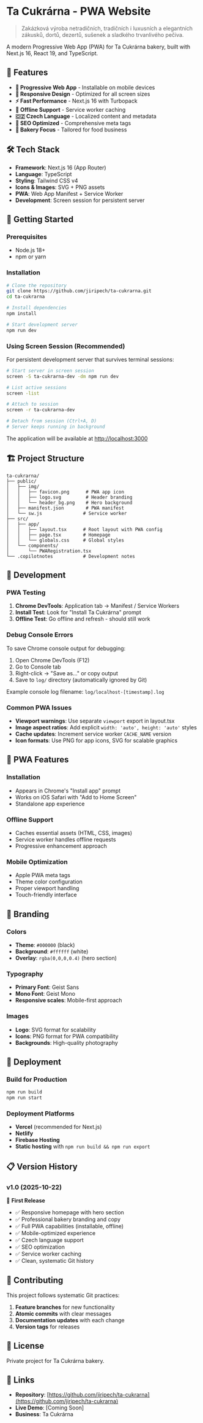 # Ta Cukrárna - PWA Website

> Zakázková výroba netradičních, tradičních i luxusních a elegantních zákusků, dortů, dezertů, sušenek a sladkého trvanlivého pečiva.

A modern Progressive Web App (PWA) for Ta Cukrárna bakery, built with Next.js 16, React 19, and TypeScript.

## 🚀 Features

- **📱 Progressive Web App** - Installable on mobile devices
- **🎨 Responsive Design** - Optimized for all screen sizes
- **⚡ Fast Performance** - Next.js 16 with Turbopack
- **🔄 Offline Support** - Service worker caching
- **🇨🇿 Czech Language** - Localized content and metadata
- **🎯 SEO Optimized** - Comprehensive meta tags
- **🍰 Bakery Focus** - Tailored for food business

## 🛠️ Tech Stack

- **Framework**: Next.js 16 (App Router)
- **Language**: TypeScript
- **Styling**: Tailwind CSS v4
- **Icons & Images**: SVG + PNG assets
- **PWA**: Web App Manifest + Service Worker
- **Development**: Screen session for persistent server

## 🚀 Getting Started

### Prerequisites
- Node.js 18+
- npm or yarn

### Installation

```bash
# Clone the repository
git clone https://github.com/jiripech/ta-cukrarna.git
cd ta-cukrarna

# Install dependencies
npm install

# Start development server
npm run dev
```

### Using Screen Session (Recommended)

For persistent development server that survives terminal sessions:

```bash
# Start server in screen session
screen -S ta-cukrarna-dev -dm npm run dev

# List active sessions
screen -list

# Attach to session
screen -r ta-cukrarna-dev

# Detach from session (Ctrl+A, D)
# Server keeps running in background
```

The application will be available at [http://localhost:3000](http://localhost:3000)

## 🏗️ Project Structure

```
ta-cukrarna/
├── public/
│   ├── img/
│   │   ├── favicon.png      # PWA app icon
│   │   ├── logo.svg         # Header branding
│   │   └── header_bg.png    # Hero background
│   ├── manifest.json        # PWA manifest
│   └── sw.js               # Service worker
├── src/
│   ├── app/
│   │   ├── layout.tsx      # Root layout with PWA config
│   │   ├── page.tsx        # Homepage
│   │   └── globals.css     # Global styles
│   └── components/
│       └── PWARegistration.tsx
└── .copilotnotes           # Development notes
```

## 🔧 Development

### PWA Testing

1. **Chrome DevTools**: Application tab → Manifest / Service Workers
2. **Install Test**: Look for "Install Ta Cukrárna" prompt
3. **Offline Test**: Go offline and refresh - should still work

### Debug Console Errors

To save Chrome console output for debugging:

1. Open Chrome DevTools (F12)
2. Go to Console tab
3. Right-click → "Save as..." or copy output
4. Save to `log/` directory (automatically ignored by Git)

Example console log filename: `log/localhost-[timestamp].log`

### Common PWA Issues

- **Viewport warnings**: Use separate `viewport` export in layout.tsx
- **Image aspect ratios**: Add explicit `width: 'auto', height: 'auto'` styles
- **Cache updates**: Increment service worker `CACHE_NAME` version
- **Icon formats**: Use PNG for app icons, SVG for scalable graphics

## 📱 PWA Features

### Installation
- Appears in Chrome's "Install app" prompt
- Works on iOS Safari with "Add to Home Screen"
- Standalone app experience

### Offline Support
- Caches essential assets (HTML, CSS, images)
- Service worker handles offline requests
- Progressive enhancement approach

### Mobile Optimization
- Apple PWA meta tags
- Theme color configuration
- Proper viewport handling
- Touch-friendly interface

## 🎨 Branding

### Colors
- **Theme**: `#000000` (black)
- **Background**: `#ffffff` (white)
- **Overlay**: `rgba(0,0,0,0.4)` (hero section)

### Typography
- **Primary Font**: Geist Sans
- **Mono Font**: Geist Mono
- **Responsive scales**: Mobile-first approach

### Images
- **Logo**: SVG format for scalability
- **Icons**: PNG format for PWA compatibility
- **Backgrounds**: High-quality photography

## 🚀 Deployment

### Build for Production

```bash
npm run build
npm run start
```

### Deployment Platforms

- **Vercel** (recommended for Next.js)
- **Netlify**
- **Firebase Hosting**
- **Static hosting** with `npm run build && npm run export`

## 📋 Version History

### v1.0 (2025-10-22)
🎉 **First Release**

- ✅ Responsive homepage with hero section
- ✅ Professional bakery branding and copy
- ✅ Full PWA capabilities (installable, offline)
- ✅ Mobile-optimized experience
- ✅ Czech language support
- ✅ SEO optimization
- ✅ Service worker caching
- ✅ Clean, systematic Git history

## 🤝 Contributing

This project follows systematic Git practices:

1. **Feature branches** for new functionality
2. **Atomic commits** with clear messages
3. **Documentation updates** with each change
4. **Version tags** for releases

## 📄 License

Private project for Ta Cukrárna bakery.

## 🔗 Links

- **Repository**: [https://github.com/jiripech/ta-cukrarna](https://github.com/jiripech/ta-cukrarna)
- **Live Demo**: [Coming Soon]
- **Business**: Ta Cukrárna
